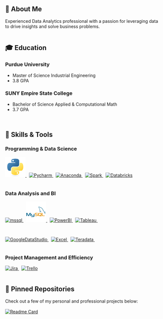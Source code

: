 ## 👋 About Me
Experienced Data Analytics professional with a passion for leveraging data to drive insights and solve business problems.
<br><br>

## :mortar_board: Education 
### <b>Purdue University</b>
- Master of Science Industrial Engineering
- 3.8 GPA

### <b>SUNY Empire State College</b>
- Bachelor of Science Applied & Computational Math
- 3.7 GPA
<br>

## 💼 Skills & Tools

### Programming & Data Science
<a href="https://www.python.org" alt="python" target="_blank"> <img src="https://raw.githubusercontent.com/devicons/devicon/master/icons/python/python-original.svg" alt="python" width="65" height="65"/> </a> &nbsp;
<a href="https://www.jetbrains.com/pycharm/" target="_blank"> <img src="https://encrypted-tbn0.gstatic.com/images?q=tbn:ANd9GcSuZNP8K1HFw-mHFkBoR5Xbx0BydDGu7ZzhwYRV4QjJvTrWrQcMKaFwrqa8UZ9J1vQ0mRk&usqp=CAU" alt="Pycharm" width="65" height="65"/> </a>&nbsp;
<a href="https://www.anaconda.com/" target="_blank"> <img src="https://upload.wikimedia.org/wikipedia/en/thumb/c/cd/Anaconda_Logo.png/120px-Anaconda_Logo.png" alt="Anaconda" width="120" height="60"/> </a>&nbsp;
<a href="https://spark.apache.org/docs/latest/api/python/#" target="_blank"> <img src="https://upload.wikimedia.org/wikipedia/commons/thumb/f/f3/Apache_Spark_logo.svg/2560px-Apache_Spark_logo.svg.png" alt="Spark" width="120" height="65"/> </a>&nbsp;
<a href="https://azure.microsoft.com/en-us/products/databricks/" target="_blank"> <img src="https://upload.wikimedia.org/wikipedia/commons/6/63/Databricks_Logo.png" alt="Databricks" width="120" height="65"/> </a>
<br><br>

### Data Analysis and BI
<a href="https://www.microsoft.com/en-us/sql-server" target="_blank"> <img src="https://www.svgrepo.com/show/303229/microsoft-sql-server-logo.svg" alt="mssql" width="65" height="65"/> </a> &nbsp;
<a href="https://www.mysql.com/" target="_blank"> <img src="https://raw.githubusercontent.com/devicons/devicon/master/icons/mysql/mysql-original-wordmark.svg" alt="mysql" width="65" height="65"/> </a> &nbsp;
<a href="https://powerbi.microsoft.com/en-us/" target="_blank"> <img src="https://upload.wikimedia.org/wikipedia/en/thumb/2/20/Power_BI_logo.svg/70px-Power_BI_logo.svg.png" alt="PowerBI" width="65" height="65"/> </a> &nbsp;
<a href="https://www.tableau.com/" target="_blank"> <img src="https://logos-world.net/wp-content/uploads/2021/10/Tableau-Logo-700x394.png" alt="Tableau" width="120" height="65"/> </a> &nbsp;

<br>

<a href="https://lookerstudio.google.com/" target="_blank"> <img src="https://www.acep.org/globalassets/sites/informatics/media/article-images/gds-800x495.jpg" alt="GoogleDataStudio" width="120" height="65"/> </a> &nbsp;
<a href="https://www.microsoft.com/en-us/microsoft-365/excel" target="_blank"> <img src="https://upload.wikimedia.org/wikipedia/commons/thumb/3/34/Microsoft_Office_Excel_%282019%E2%80%93present%29.svg/512px-Microsoft_Office_Excel_%282019%E2%80%93present%29.svg.png?20190925171014" alt="Excel" width="65" height="65"/> </a> &nbsp;
<a href="https://www.teradata.com/" target="_blank"> <img src="https://upload.wikimedia.org/wikipedia/commons/0/0c/Teradata_logo_2018.png" alt="Teradata" width="120" height="45"/> </a> &nbsp;
<br><br>
### Project Management and Efficiency
<a href="https://www.atlassian.com/software/jira" target="_blank"> <img src="https://upload.wikimedia.org/wikipedia/commons/thumb/8/82/Jira_%28Software%29_logo.svg/500px-Jira_%28Software%29_logo.svg.png" alt="Jira" width="250" height="34"/> </a> &nbsp;
<a href="https://trello.com/home" target="_blank"> <img src="https://upload.wikimedia.org/wikipedia/en/thumb/8/8c/Trello_logo.svg/240px-Trello_logo.svg.png" alt="Trello" width="120" height="34"/> </a> 
<br><br>
## 📌 Pinned Repositories 
Check out a few of my personal and professional projects below:
<br> <br>
[![Readme Card](https://github-readme-stats.vercel.app/api/pin/?username=rhalemsc&repo=NCAAT-Analysis&show_icons=true&theme=monokai)](https://github.com/rhalemsc/NCAAT-Analysis/blob/main/Tournament_Stats.ipynb)

